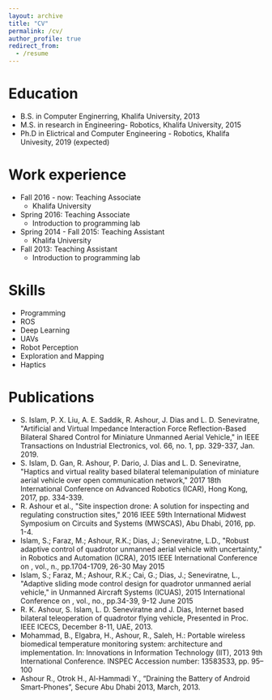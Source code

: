 ```yaml
---
layout: archive
title: "CV"
permalink: /cv/
author_profile: true
redirect_from:
  - /resume
---
```


Education
======
* B.S. in Computer Enginerring, Khalifa University, 2013
* M.S. in research in Engineering- Robotics, Khalifa University, 2015
* Ph.D in Elictrical and Computer Engineering - Robotics, Khalifa Univesity, 2019 (expected)

Work experience
======
* Fall 2016 - now: Teaching Associate
  * Khalifa University 
* Spring 2016:  Teaching Associate
  * Introduction to programming lab
* Spring 2014 - Fall 2015: Teaching Assistant
  * Khalifa University
* Fall 2013: Teaching Assistant
  * Introduction to programming lab
  
Skills
======
* Programming 
* ROS
* Deep Learning 
* UAVs 
* Robot Perception
* Exploration and Mapping 
* Haptics


Publications
======

* S. Islam, P. X. Liu, A. E. Saddik, R. Ashour, J. Dias and L. D. Seneviratne, "Artificial and Virtual Impedance Interaction Force Reflection-Based Bilateral Shared Control for Miniature Unmanned Aerial Vehicle," in IEEE Transactions on Industrial Electronics, vol. 66, no. 1, pp. 329-337, Jan. 2019.
* S. Islam, D. Gan, R. Ashour, P. Dario, J. Dias and L. D. Seneviratne, "Haptics and virtual reality based bilateral telemanipulation of miniature aerial vehicle over open communication network," 2017 18th International Conference on Advanced Robotics (ICAR), Hong Kong, 2017, pp. 334-339.
* R. Ashour et al., "Site inspection drone: A solution for inspecting and regulating construction sites," 2016 IEEE 59th International Midwest Symposium on Circuits and Systems (MWSCAS), Abu Dhabi, 2016, pp. 1-4. 
* Islam, S.; Faraz, M.; Ashour, R.K.; Dias, J.; Seneviratne, L.D., "Robust adaptive control of quadrotor unmanned aerial vehicle with uncertainty," in Robotics and Automation (ICRA), 2015 IEEE International Conference on , vol., n., pp.1704-1709, 26-30 May 2015
* Islam, S.; Faraz, M.; Ashour, R.K.; Cai, G.; Dias, J.; Seneviratne, L., "Adaptive sliding mode control design for quadrotor unmanned aerial vehicle," in Unmanned Aircraft Systems (ICUAS), 2015 International Conference on , vol., no., pp.34-39, 9-12 June 2015
* R. K. Ashour, S. Islam, L. D. Seneviratne and J. Dias, Internet based bilateral teleoperation of quadrotor flying vehicle, Presented in Proc. IEEE ICECS, December 8-11, UAE, 2013.
* Mohammad, B., Elgabra, H., Ashour, R., Saleh, H.: Portable wireless biomedical temperature monitoring system: architecture and implementation. In: Innovations in Information Technology (IIT), 2013 9th International Conference. INSPEC Accession number: 13583533, pp. 95–100
* Ashour R., Otrok H., Al-Hammadi Y., “Draining the Battery of Android Smart-Phones”, Secure Abu Dhabi 2013, March, 2013. 
